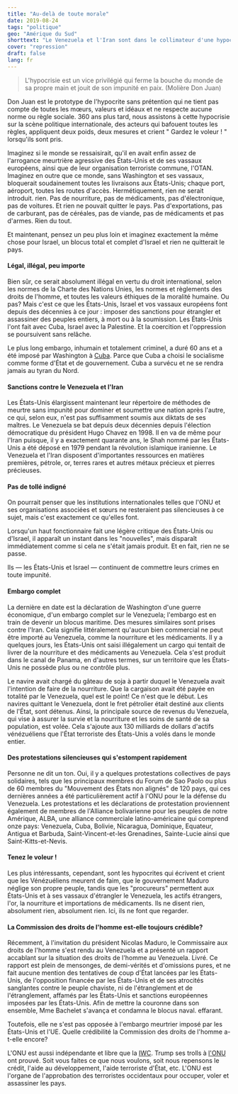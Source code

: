 ```yaml
---
title: "Au-delà de toute morale"
date: 2019-08-24
tags: "politique"
geo: "Amérique du Sud"
shorttext: "Le Venezuela et l'Iran sont dans le collimateur d'une hypocrite société du meurtrier qui jette toutes les règles internationales sur le dessus."
cover: "repression"
draft: false
lang: fr
---
```


> L'hypocrisie est un vice privilégié qui ferme la bouche du monde de sa propre main et jouit de son impunité en paix. (Molière Don Juan)

Don Juan est le prototype de l'hypocrite sans prétention qui ne tient pas compte de toutes les mœurs, valeurs et idéaux et ne respecte aucune norme ou règle sociale. 360 ans plus tard, nous assistons à cette hypocrisie sur la scène politique internationale, des acteurs qui bafouent toutes les règles, appliquent deux poids, deux mesures et crient " Gardez le voleur ! " lorsqu'ils sont pris.

Imaginez si le monde se ressaisirait, qu'il en avait enfin assez de l'arrogance meurtrière agressive des États-Unis et de ses vassaux européens, ainsi que de leur organisation terroriste commune, l'OTAN. Imaginez en outre que ce monde, sans Washington et ses vassaux, bloquerait soudainement toutes les livraisons aux États-Unis; chaque port, aéroport, toutes les routes d'accès. Hermétiquement, rien ne serait introduit. rien. Pas de nourriture, pas de médicaments, pas d'électronique, pas de voitures. Et rien ne pouvait quitter le pays. Pas d'exportations, pas de carburant, pas de céréales, pas de viande, pas de médicaments et pas d'armes. Rien du tout.

Et maintenant, pensez un peu plus loin et imaginez exactement la même chose pour Israel, un blocus total et complet d'Israel et rien ne quitterait le pays.

#### Légal, illégal, peu importe

Bien sûr, ce serait absolument illégal en vertu du droit international, selon les normes de la Charte des Nations Unies, les normes et règlements des droits de l'homme, et toutes les valeurs éthiques de la moralité humaine. Ou pas? Mais c'est ce que les États-Unis, Israel et vos vassaux européens font depuis des décennies à ce jour : imposer des sanctions pour étrangler et assassiner des peuples entiers, à mort ou à la soumission. Les États-Unis l'ont fait avec Cuba, Israel avec la Palestine. Et la coercition et l'oppression se poursuivent sans relâche.

Le plus long embargo, inhumain et totalement criminel, a duré 60 ans et a été imposé par Washington à [Cuba](https://en.wikipedia.org/wiki/United_States_embargo_against_Cuba "United States embargo against Cuba"). Parce que Cuba a choisi le socialisme comme forme d'État et de gouvernement. Cuba a survécu et ne se rendra jamais au tyran du Nord.

#### Sanctions contre le Venezuela et l'Iran

Les États-Unis élargissent maintenant leur répertoire de méthodes de meurtre sans impunité pour dominer et soumettre une nation après l'autre, ce qui, selon eux, n'est pas suffisamment soumis aux diktats de ses maîtres. Le Venezuela se bat depuis deux décennies depuis l'élection démocratique du président Hugo Chavez en 1998. Il en va de même pour l'Iran puisque, il y a exactement quarante ans, le Shah nommé par les États-Unis a été déposé en 1979 pendant la révolution islamique iranienne. Le Venezuela et l'Iran disposent d'importantes ressources en matières premières, pétrole, or, terres rares et autres métaux précieux et pierres précieuses.

#### Pas de tollé indigné

On pourrait penser que les institutions internationales telles que l'ONU et ses organisations associées et sœurs ne resteraient pas silencieuses à ce sujet, mais c'est exactement ce qu'elles font.

Lorsqu'un haut fonctionnaire fait une légère critique des États-Unis ou d'Israel, il apparaît un instant dans les "nouvelles", mais disparaît immédiatement comme si cela ne s'était jamais produit. Et en fait, rien ne se passe.

Ils — les États-Unis et Israel — continuent de commettre leurs crimes en toute impunité.

#### Embargo complet

La dernière en date est la déclaration de Washington d'une guerre économique, d'un embargo complet sur le Venezuela; l'embargo est en train de devenir un blocus maritime. Des mesures similaires sont prises contre l'Iran. Cela signifie littéralement qu'aucun bien commercial ne peut être importé au Venezuela, comme la nourriture et les médicaments. Il y a quelques jours, les États-Unis ont saisi illégalement un cargo qui tentait de livrer de la nourriture et des médicaments au Venezuela. Cela s'est produit dans le canal de Panama, en d'autres termes, sur un territoire que les États-Unis ne possède plus ou ne contrôle plus.

Le navire avait chargé du gâteau de soja à partir duquel le Venezuela avait l'intention de faire de la nourriture. Que la cargaison avait été payée en totalité par le Venezuela, quel est le point! Ce n'est que le début. Les navires quittant le Venezuela, dont le fret pétrolier était destiné aux clients de l'État, sont détenus. Ainsi, la principale source de revenus du Venezuela, qui vise à assurer la survie et la nourriture et les soins de santé de sa population, est volée. Cela s'ajoute aux 130 milliards de dollars d'actifs vénézuéliens que l'État terroriste des États-Unis a volés dans le monde entier. 

#### Des protestations silencieuses qui s'estompent rapidement

Personne ne dit un ton. Oui, il y a quelques protestations collectives de pays solidaires, tels que les principaux membres du Forum de Sao Paolo ou plus de 60 membres du "Mouvement des États non alignés" de 120 pays, qui ces dernières années a été particulièrement actif à l'ONU pour le la défense du Venezuela. Les protestations et les déclarations de protestation proviennent également de membres de l'Alliance bolivarienne pour les peuples de notre Amérique, ALBA, une alliance commerciale latino-américaine qui comprend onze pays: Venezuela, Cuba, Bolivie, Nicaragua, Dominique, Equateur, Antigua et Barbuda, Saint-Vincent-et-les Grenadines, Sainte-Lucie ainsi que Saint-Kitts-et-Nevis.

#### Tenez le voleur !

Les plus intéressants, cependant, sont les hypocrites qui écrivent et crient que les Vénézuéliens meurent de faim, que le gouvernement Maduro néglige son propre peuple, tandis que les "procureurs" permettent aux États-Unis et à ses vassaux d'étrangler le Venezuela, les actifs étrangers, l'or, la nourriture et importations de médicaments. Ils ne disent rien, absolument rien, absolument rien. Ici, ils ne font que regarder.

#### La Commission des droits de l'homme est-elle toujours crédible?

Récemment, à l'invitation du président Nicolas Maduro, le Commissaire aux droits de l'homme s'est rendu au Venezuela et a présenté un rapport accablant sur la situation des droits de l'homme au Venezuela. Livré. Ce rapport est plein de mensonges, de demi-vérités et d'omissions pures, et ne fait aucune mention des tentatives de coup d'État lancées par les États-Unis, de l'opposition financée par les États-Unis et de ses atrocités sanglantes contre le peuple chaviste, ni de l'étranglement et de l'étranglement, affamés par les États-Unis et sanctions européennes imposées par les États-Unis. Afin de mettre la couronne dans son ensemble, Mme Bachelet s'avança et condamna le blocus naval. effarant.

Toutefois, elle ne s'est pas opposée à l'embargo meurtrier imposé par les États-Unis et l'UE. Quelle crédibilité la Commission des droits de l'homme a-t-elle encore?

L'ONU est aussi indépendante et libre que la [IWC](https://www.thetimes.co.uk/article/japanese-pay-for-whale-delegates-0sgbwv3n25n "Japanese pay for whale delegates"). Trump ses trolls à [l'ONU](https://www.theguardian.com/us-news/2017/dec/20/donald-trump-threat-cut-aid-un-jerusalem-vote "Trump threatens to cut aid to countries over UN Jerusalem vote") ont prouvé. Soit vous faites ce que nous voulons, soit nous repensons le crédit, l'aide au développement, l'aide terroriste d'État, etc. L'ONU est l'organe de l'approbation des terroristes occidentaux pour occuper, voler et assassiner les pays.

